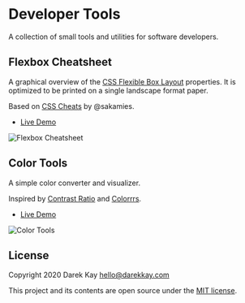 # Developer Tools

A collection of small tools and utilities for software developers.

## Flexbox Cheatsheet

A graphical overview of the [CSS Flexible Box Layout](https://developer.mozilla.org/en-US/docs/Web/CSS/CSS_Flexible_Box_Layout) properties. It is optimized to be printed on a single landscape format paper.

Based on [CSS Cheats](https://github.com/sakamies/css-cheats) by @sakamies.

- [Live Demo](https://darekkay.com/dev/flexbox-cheatsheet.html)

![Flexbox Cheatsheet](src/assets/img/preview-flexbox-cheatsheet.png)

## Color Tools

A simple color converter and visualizer.

Inspired by [Contrast Ratio](https://contrast-ratio.com/) and [Colorrrs](https://www.webpagefx.com/web-design/hex-to-rgb/).

- [Live Demo](https://darekkay.com/dev/color-tools.html)

![Color Tools](src/assets/img/preview-color-tools.png)

## License

Copyright 2020 Darek Kay <hello@darekkay.com>

This project and its contents are open source under the [MIT license](LICENSE).

